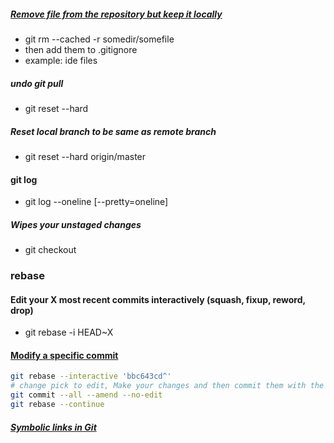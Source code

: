 ##### [Remove file from the repository but keep it locally](https://stackoverflow.com/questions/3469741/remove-file-from-the-repository-but-keep-it-locally)
- git rm --cached -r somedir/somefile
- then add them to .gitignore
- example: ide files

##### undo git pull
- git reset --hard

##### Reset local branch to be same as remote branch
- git reset --hard origin/master

#### git log
- git log --oneline [--pretty=oneline]

##### Wipes your unstaged changes
- git checkout <filename or directory>

### rebase
#### Edit your X most recent commits interactively (squash, fixup, reword, drop) 
- git rebase -i HEAD~X
#### [Modify a specific commit](https://stackoverflow.com/questions/1186535/how-to-modify-a-specified-commit-in-git)
```bash
git rebase --interactive 'bbc643cd^'
# change pick to edit, Make your changes and then commit them with the same message
git commit --all --amend --no-edit
git rebase --continue
```

##### [Symbolic links in Git](http://www.mokacoding.com/blog/symliks-in-git/)

